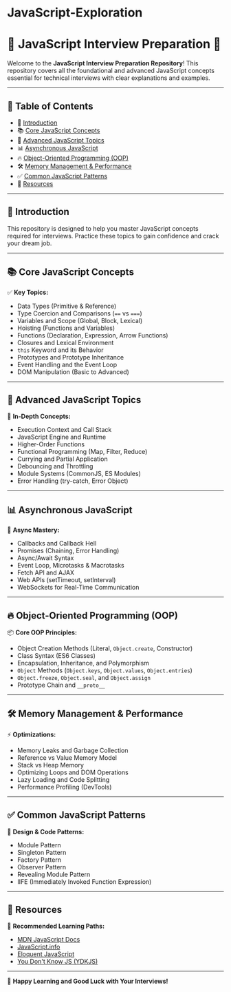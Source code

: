 # JavaScript-Exploration
# 🌟 **JavaScript Interview Preparation** 🌟

Welcome to the **JavaScript Interview Preparation Repository**! This repository covers all the foundational and advanced JavaScript concepts essential for technical interviews with clear explanations and examples.

---

## 📌 **Table of Contents**

- 🎯 [Introduction](#introduction)
- 📚 [Core JavaScript Concepts](#core-javascript-concepts)
- 🧠 [Advanced JavaScript Topics](#advanced-javascript-topics)
- 📊 [Asynchronous JavaScript](#asynchronous-javascript)
- 🔥 [Object-Oriented Programming (OOP)](#object-oriented-programming-oop)
- 🛠️ [Memory Management & Performance](#memory-management--performance)
- ✅ [Common JavaScript Patterns](#common-javascript-patterns)
- 📜 [Resources](#resources)

---

## 🎯 **Introduction**

This repository is designed to help you master JavaScript concepts required for interviews. Practice these topics to gain confidence and crack your dream job.

---

## 📚 **Core JavaScript Concepts**

✅ **Key Topics:**

- Data Types (Primitive & Reference)
- Type Coercion and Comparisons (`==` vs `===`)
- Variables and Scope (Global, Block, Lexical)
- Hoisting (Functions and Variables)
- Functions (Declaration, Expression, Arrow Functions)
- Closures and Lexical Environment
- `this` Keyword and its Behavior
- Prototypes and Prototype Inheritance
- Event Handling and the Event Loop
- DOM Manipulation (Basic to Advanced)

---

## 🧠 **Advanced JavaScript Topics**

🚦 **In-Depth Concepts:**

- Execution Context and Call Stack
- JavaScript Engine and Runtime
- Higher-Order Functions
- Functional Programming (Map, Filter, Reduce)
- Currying and Partial Application
- Debouncing and Throttling
- Module Systems (CommonJS, ES Modules)
- Error Handling (try-catch, Error Object)

---

## 📊 **Asynchronous JavaScript**

🔗 **Async Mastery:**

- Callbacks and Callback Hell
- Promises (Chaining, Error Handling)
- Async/Await Syntax
- Event Loop, Microtasks & Macrotasks
- Fetch API and AJAX
- Web APIs (setTimeout, setInterval)
- WebSockets for Real-Time Communication

---

## 🔥 **Object-Oriented Programming (OOP)**

📦 **Core OOP Principles:**

- Object Creation Methods (Literal, `Object.create`, Constructor)
- Class Syntax (ES6 Classes)
- Encapsulation, Inheritance, and Polymorphism
- `Object` Methods (`Object.keys`, `Object.values`, `Object.entries`)
- `Object.freeze`, `Object.seal`, and `Object.assign`
- Prototype Chain and `__proto__`

---

## 🛠️ **Memory Management & Performance**

⚡ **Optimizations:**

- Memory Leaks and Garbage Collection
- Reference vs Value Memory Model
- Stack vs Heap Memory
- Optimizing Loops and DOM Operations
- Lazy Loading and Code Splitting
- Performance Profiling (DevTools)

---

## ✅ **Common JavaScript Patterns**

🎨 **Design & Code Patterns:**

- Module Pattern
- Singleton Pattern
- Factory Pattern
- Observer Pattern
- Revealing Module Pattern
- IIFE (Immediately Invoked Function Expression)

---

## 📜 **Resources**

📘 **Recommended Learning Paths:**

- [MDN JavaScript Docs](https://developer.mozilla.org/en-US/docs/Web/JavaScript)
- [JavaScript.info](https://javascript.info/)
- [Eloquent JavaScript](https://eloquentjavascript.net/)
- [You Don't Know JS (YDKJS)](https://github.com/getify/You-Dont-Know-JS)

---

🧡 **Happy Learning and Good Luck with Your Interviews!**
